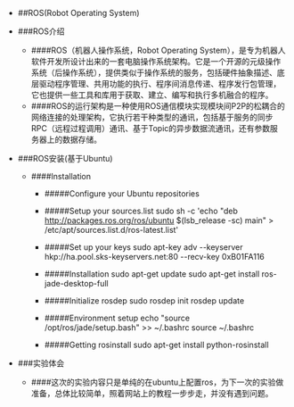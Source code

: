 - ##ROS(Robot Operating System)

- ###ROS介绍
	- ####ROS（机器人操作系统，Robot Operating System），是专为机器人软件开发所设计出来的一套电脑操作系统架构。它是一个开源的元级操作系统（后操作系统），提供类似于操作系统的服务，包括硬件抽象描述、底层驱动程序管理、共用功能的执行、程序间消息传递、程序发行包管理，它也提供一些工具和库用于获取、建立、编写和执行多机融合的程序。
	- ####ROS的运行架构是一种使用ROS通信模块实现模块间P2P的松耦合的网络连接的处理架构，它执行若干种类型的通讯，包括基于服务的同步RPC（远程过程调用）通讯、基于Topic的异步数据流通讯，还有参数服务器上的数据存储。

- ###ROS安装(基于Ubuntu)

	- ####Installation
		- #####Configure your Ubuntu repositories

		- #####Setup your sources.list
				sudo sh -c 'echo "deb http://packages.ros.org/ros/ubuntu $(lsb_release -sc) main" > /etc/apt/sources.list.d/ros-latest.list'

		- #####Set up your keys
				sudo apt-key adv --keyserver hkp://ha.pool.sks-keyservers.net:80 --recv-key 0xB01FA116

		- #####Installation
				sudo apt-get update
				sudo apt-get install ros-jade-desktop-full

		- #####Initialize rosdep
				sudo rosdep init
				rosdep update

		- #####Environment setup
				echo "source /opt/ros/jade/setup.bash" >> ~/.bashrc
				source ~/.bashrc

		- #####Getting rosinstall
				sudo apt-get install python-rosinstall

- ###实验体会

	- ####这次的实验内容只是单纯的在ubuntu上配置ros，为下一次的实验做准备，总体比较简单，照着网站上的教程一步步走，并没有遇到问题。
